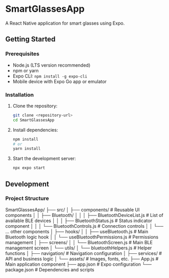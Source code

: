 # SmartGlassesApp

A React Native application for smart glasses using Expo.

## Getting Started

### Prerequisites

- Node.js (LTS version recommended)
- npm or yarn
- Expo CLI: `npm install -g expo-cli`
- Mobile device with Expo Go app or emulator

### Installation

1. Clone the repository:
   ```bash
   git clone <repository-url>
   cd SmartGlassesApp
   ```

2. Install dependencies:
   ```bash
   npm install
   # or
   yarn install
   ```

3. Start the development server:
   ```bash
   npx expo start
   ```

## Development

### Project Structure

SmartGlassesApp/
├── src/
│ ├── components/ # Reusable UI components
│ │ ├── Bluetooth/
│ │ │ ├── BluetoothDeviceList.js    # List of available BLE devices
│ │ │ ├── BluetoothStatus.js        # Status indicator component
│ │ │ └── BluetoothControls.js      # Connection controls
│ │ └── ... other components
│ ├── hooks/
│ │ ├── useBluetooth.js               # Main Bluetooth logic hook
│ │ └── useBluetoothPermissions.js    # Permissions management
│ ├── screens/
│ │ └── BluetoothScreen.js            # Main BLE management screen
│ └── utils/
│   └── bluetoothHelpers.js           # Helper functions
│ ├── navigation/ # Navigation configuration
│ ├── services/ # API and business logic
│ └── assets/ # Images, fonts, etc.
├── App.js # Main application component
├── app.json # Expo configuration
└── package.json # Dependencies and scripts